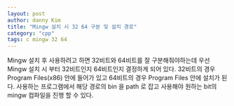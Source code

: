 ```yaml
---
layout: post
author: danny Kim
title: "Mingw 설치 시 32 64 구분 및 설치 경로"
category: "cpp"
tags: c mingw 32 64
---
```


Mingw 설치 후 사용하려고 하면 32비트와 64비트를 잘 구분해줘야하는데
우선 Mingw 설치 시 부터 32비트인지 64비트인지 결정하게 되어 있다.
32비트의 경우 Program Files(x86) 안에 들어가 있고 64비트의 경우 Program Files 안에 설치가 된다.
사용하는 프로그램에서 해당 경로의 bin 을 path 로 잡고 사용해야
원하는 bit의 mingw 컴파일을 진행 할 수 있다.
